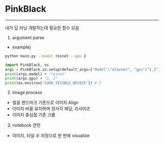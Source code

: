 # PinkBlack #
----
내가 딥 러닝 개발하는데 필요한 함수 모음

1. argument parse
- example) 
```bash
python main.py --model resnet --gpu 2
```

```python
import PinkBlack, os
args = PinkBlack.io.setup(default_args={'Model':"alexnet", "gpu":"1,2"})
print(args.model) # "resnet"
print(args.gpu) # "1, 2"
print(os.environ['CUDA_VISIBLE_DEVICE']) # 2
```

2. Image process
- 얼굴 랜드마크 기준으로 이미지 Align
- 이미지 비율 유지하며 정사각 패딩, 리사이즈
- 이미지 중심점 기준 크롭

3. notebook 관련
- 이미지, 타일 수 지정으로 한 번에 visualize
